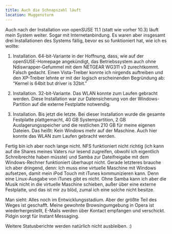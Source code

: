 ```yaml
---
title: Auch die Schnapszahl läuft
location: Muggensturm
---
```

Auch nach der Installation von openSUSE 11.1 (statt wie vorher 10.3) läuft mein System weiter. Sogar mit Internetanbindung. Es waren aber insgesamt drei Installationen des Systems fällig, bevor es so funktioniert hat, wie ich es wollte:

1. Installation. 64-bit-Variante in der Hoffnung, dass, wie auf der openSUSE-Homepage angekündigt, das Betriebssystem auch ohne Ndiswrapper-Gefummel mit dem NETGEAR WG311 v3 zurechtkommt. Falsch gedacht. Einen Vista-Treiber konnte ich nirgends auftreiben und den XP-Treiber lehnte er mit der logisch erscheinenden Begründung ab: “Kernel is 64bit but driver is 32bit.”

2. Installation. 32-bit-Variante. Das WLAN konnte zum Laufen gebracht werden. Diese Installation war zur Datensicherung von der Windows-Partition auf die externe Festplatte notwendig.

3. Installation. Bis jetzt die letzte. Bei dieser Installation wurde die gesamte Festplatte plattgemacht, 40 GB Systempartition, 2 GB Auslagerungsspeicher und die restlichen 210 GB für meine eigenen  Dateien. Das heißt: Kein Windows mehr auf der Maschine. Auch hier konnte das WLAN zum Laufen gebracht werden.

Fertig bin ich aber noch lange nicht. NFS funktioniert nicht richtig (ich kann auf die Shares meines Vaters nur lesend zugreifen, obwohl ich eigentlich Schreibrechte haben müsste) und Samba zur Dateifreigabe mit dem Windows-Rechner funktioniert überhaupt nicht. Gerade letzteres brauche ich aber dringend, denn: Ich muss eine virtuelle Maschine mit Windows aufsetzen, damit mein iPod Touch mit iTunes kommunizieren kann. Denn eine Linux-Ausgabe von iTunes gibt es nicht. Ohne Samba kann ich aber die Musik nicht in die virtuelle Maschine schieben, außer über eine externe Festplatte, und das ist mir zu blöd, zumal ich eine solche nicht besitze.

Man sieht: Alles noch im Entwicklungsstadium. Aber der größte Teil des Weges ist geschafft. Meine gewohnte Browsingumgebung in Opera ist wiederhergestellt, E-Mails werden über Kontact empfangen und verschickt. Pidgin sorgt für Instant Messaging.

Weitere Statusberichte werden natürlich nicht ausbleiben. :)
